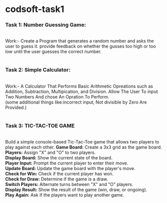 # codsoft-task1
<h3>Task 1: Number Guessing Game:</h3>
<br>
Work:- Create a Program that generates a random number and asks the user to guess it.
provide feedback on whether the gusses too high or too low until the user guesses the correct number.
<br><br>
<h3>Task 2: Simple Calculator:</h3> 
<br>
Work:- A Calculator That Performs Basic Arithmetic Opreations such as Addition, Subtraction, Multipication, and Division.
Allow The User To input Two Numbers And chose An Opration To Perform.<br>
(some additional things like:incorrect input, Not divisible by Zero Are Provided.)
<br><br>
<h3>Task 3: TIC-TAC-TOE GAME</h3>
<br>
Build a simple console-based Tic-Tac-Toe game that allows two players to play against each other.
<b>Game Board:</b> Create a 3x3 grid as the game board.<br>
<b>Players:</b> Assign "X" and "O" to two players.<br>
<b>Display Board:</b> Show the current state of the board.<br>
<b>Player Input:</b> Prompt the current player to enter their move.<br>
<b>Update Board:</b> Update the game board with the player's move.<br>
<b>Check for Win:</b> Check if the current player has won.<br>
<b>Check for Draw:</b> Determine if the game is a draw.<br>
<b>Switch Players:</b> Alternate turns between "X" and "O" players.<br>
<b>Display Result:</b> Show the result of the game (win, draw, or ongoing).<br>
<b>Play Again:</b> Ask if the players want to play another game.<br>

